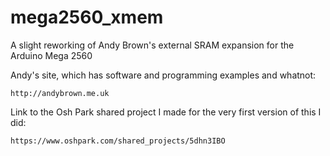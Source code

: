 # mega2560_xmem
A slight reworking of Andy Brown's external SRAM expansion for the Arduino
Mega 2560

Andy's site, which has software and programming examples and whatnot:

    http://andybrown.me.uk

Link to the Osh Park shared project I made for the very first
version of this I did:

	https://www.oshpark.com/shared_projects/5dhn3IBO



